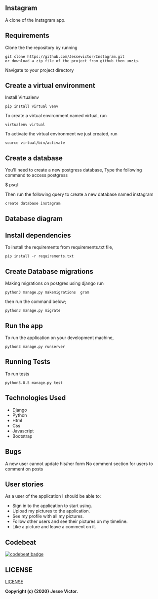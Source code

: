 ## Instagram
A clone of the Instagram app.

## Requirements
Clone the the repository by running

```
git clone https://github.com/Jessevictor/Instagram.git
or download a zip file of the project from github then unzip.
```

Navigate to your project directory

## Create a virtual environment
Install Virtualenv

```
pip install virtual venv
```

To create a virtual environment named virtual, run

```
virtualenv virtual
```
To activate the virtual environment we just created,
run

```
source virtual/bin/activate
```

## Create a database
You'll need to create a new postgress database, Type the following command to access postgress

 $ psql

 Then run the following query to create a new database named  instagram

```
create database instagram
```

## Database diagram


## Install dependencies
To install the requirements from requirements.txt file,

```
pip install -r requirements.txt
```

## Create Database migrations
Making migrations on postgres using django
run

```
python3 manage.py makemigrations  gram
```
then run the command below;

```
python3 manage.py migrate
```
## Run the app
To run the application on your development machine,

```
python3 manage.py runserver
```
## Running Tests
To run tests

```
python3.8.5 manage.py test
```

## Technologies Used
- Django
- Python
- Html
- Css
- Javascript
- Bootstrap
## Bugs
A new user cannot update his/her form 
No comment section for users to comment on posts
## User stories

As a user of the application I should be able to:

- Sign in to the application to start using.
- Upload my pictures to the application.
- See my profile with all my pictures.
- Follow other users and see their pictures on my timeline.
- Like a picture and leave a comment on it.

## Codebeat
[![codebeat badge](https://codebeat.co/badges/dc002ecf-b46e-4aef-a444-6202e6f747db)](https://codebeat.co/projects/https://github.com/Jessevictor/Instagram.git)



## LICENSE
[LICENSE](license)

__Copyright (c) {2020} Jesse Victor.__
